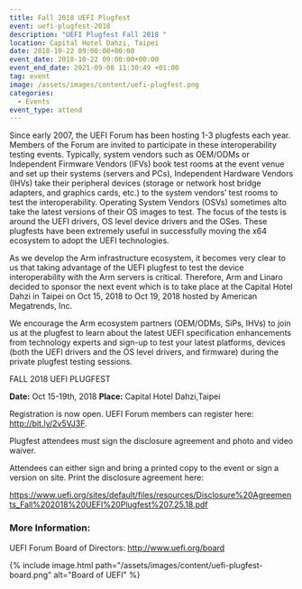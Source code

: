 ```yaml
---
title: Fall 2018 UEFI Plugfest
event: uefi-plugfest-2018
description: "UEFI Plugfest Fall 2018 "
location: Capital Hotel Dahzi, Taipei
date: 2018-10-22 09:00:00+00:00
event_date: 2018-10-22 09:00:00+00:00
event_end_date: 2021-09-08 11:30:49 +01:00
tag: event
image: /assets/images/content/uefi-plugfest.png
categories:
  - Events
event_type: attend
---
```

Since early 2007, the UEFI Forum has been hosting 1-3 plugfests each year. Members of the
Forum are invited to participate in these interoperability testing events. Typically, system
vendors such as OEM/ODMs or Independent Firmware Vendors (IFVs) book test rooms at the
event venue and set up their systems (servers and PCs), Independent Hardware Vendors
(IHVs) take their peripheral devices (storage or network host bridge adapters, and graphics
cards, etc.) to the system vendors’ test rooms to test the interoperability. Operating System
Vendors (OSVs) sometimes alto take the latest versions of their OS images to test. The focus
of the tests is around the UEFI drivers, OS level device drivers and the OSes. These plugfests
have been extremely useful in successfully moving the x64 ecosystem to adopt the UEFI
technologies.

As we develop the Arm infrastructure ecosystem, it becomes very clear to us that taking
advantage of the UEFI plugfest to test the device interoperability with the Arm servers is
critical. Therefore, Arm and Linaro decided to sponsor the next event which is to take place
at the Capital Hotel Dahzi in Taipei on Oct 15, 2018 to Oct 19, 2018 hosted by American
Megatrends, Inc.

We encourage the Arm ecosystem partners (OEM/ODMs, SiPs, IHVs) to join us at the
plugfest to learn about the latest UEFI specification enhancements from technology experts
and sign-up to test your latest platforms, devices (both the UEFI drivers and the OS level
drivers, and firmware) during the private plugfest testing sessions.

FALL 2018 UEFI PLUGFEST

**Date:** Oct 15-19th, 2018
**Place:** Capital Hotel Dahzi,Taipei

Registration is now open. UEFI Forum members can register here: <http://bit.ly/2v5VJ3F>.

Plugfest attendees must sign the disclosure agreement and photo and video waiver.

Attendees can either sign and bring a printed copy to the event or sign a version on site. Print the disclosure agreement here:

https://www.uefi.org/sites/default/files/resources/Disclosure%20Agreements_Fall%202018%20UEFI%20Plugfest%207.25.18.pdf

### More Information:

UEFI Forum Board of Directors:
http://www.uefi.org/board

{% include image.html path="/assets/images/content/uefi-plugfest-board.png" alt="Board of UEFI" %}